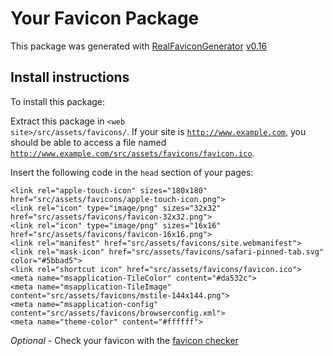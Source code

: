 # Your Favicon Package

This package was generated with [RealFaviconGenerator](https://realfavicongenerator.net/) [v0.16](https://realfavicongenerator.net/change_log#v0.16)

## Install instructions

To install this package:

Extract this package in <code>&lt;web site&gt;/src/assets/favicons/</code>. If your site is <code>http://www.example.com</code>, you should be able to access a file named <code>http://www.example.com/src/assets/favicons/favicon.ico</code>.

Insert the following code in the `head` section of your pages:

    <link rel="apple-touch-icon" sizes="180x180" href="src/assets/favicons/apple-touch-icon.png">
    <link rel="icon" type="image/png" sizes="32x32" href="src/assets/favicons/favicon-32x32.png">
    <link rel="icon" type="image/png" sizes="16x16" href="src/assets/favicons/favicon-16x16.png">
    <link rel="manifest" href="src/assets/favicons/site.webmanifest">
    <link rel="mask-icon" href="src/assets/favicons/safari-pinned-tab.svg" color="#5bbad5">
    <link rel="shortcut icon" href="src/assets/favicons/favicon.ico">
    <meta name="msapplication-TileColor" content="#da532c">
    <meta name="msapplication-TileImage" content="src/assets/favicons/mstile-144x144.png">
    <meta name="msapplication-config" content="src/assets/favicons/browserconfig.xml">
    <meta name="theme-color" content="#ffffff">

*Optional* - Check your favicon with the [favicon checker](https://realfavicongenerator.net/favicon_checker)